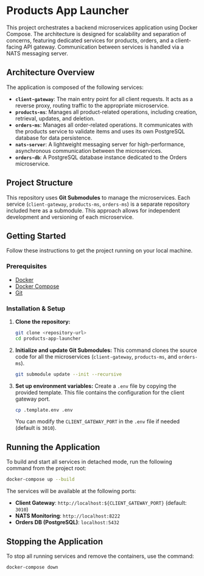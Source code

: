 # Products App Launcher

This project orchestrates a backend microservices application using Docker Compose. The architecture is designed for scalability and separation of concerns, featuring dedicated services for products, orders, and a client-facing API gateway. Communication between services is handled via a NATS messaging server.

## Architecture Overview

The application is composed of the following services:

-   **`client-gateway`**: The main entry point for all client requests. It acts as a reverse proxy, routing traffic to the appropriate microservice.
-   **`products-ms`**: Manages all product-related operations, including creation, retrieval, updates, and deletion.
-   **`orders-ms`**: Manages all order-related operations. It communicates with the products service to validate items and uses its own PostgreSQL database for data persistence.
-   **`nats-server`**: A lightweight messaging server for high-performance, asynchronous communication between the microservices.
-   **`orders-db`**: A PostgreSQL database instance dedicated to the Orders microservice.

## Project Structure

This repository uses **Git Submodules** to manage the microservices. Each service (`client-gateway`, `products-ms`, `orders-ms`) is a separate repository included here as a submodule. This approach allows for independent development and versioning of each microservice.

## Getting Started

Follow these instructions to get the project running on your local machine.

### Prerequisites

-   [Docker](https://docs.docker.com/get-docker/)
-   [Docker Compose](https://docs.docker.com/compose/install/)
-   [Git](https://git-scm.com/downloads)

### Installation & Setup

1.  **Clone the repository:**
    ```sh
    git clone <repository-url>
    cd products-app-launcher
    ```

2.  **Initialize and update Git Submodules:**
    This command clones the source code for all the microservices (`client-gateway`, `products-ms`, and `orders-ms`).
    ```sh
    git submodule update --init --recursive
    ```

3.  **Set up environment variables:**
    Create a `.env` file by copying the provided template. This file contains the configuration for the client gateway port.
    ```sh
    cp .template.env .env
    ```
    You can modify the `CLIENT_GATEWAY_PORT` in the `.env` file if needed (default is `3010`).

## Running the Application

To build and start all services in detached mode, run the following command from the project root:

```sh
docker-compose up --build
```

The services will be available at the following ports:

-   **Client Gateway**: `http://localhost:${CLIENT_GATEWAY_PORT}` (default: `3010`)
-   **NATS Monitoring**: `http://localhost:8222`
-   **Orders DB (PostgreSQL)**: `localhost:5432`

## Stopping the Application

To stop all running services and remove the containers, use the command:

```sh
docker-compose down
```